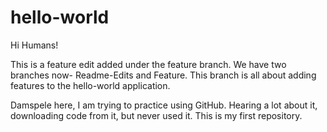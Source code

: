# hello-world
Hi Humans!

This is a feature edit added under the feature branch. 
We have two branches now- Readme-Edits and Feature. This branch is all about adding features to the hello-world application.

Damspele here, I am trying to practice using GitHub. Hearing a lot about it, downloading code from it, but never used it.
This is my first repository.
